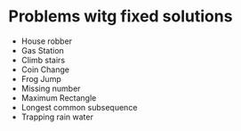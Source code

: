 # Problems witg fixed solutions

- House robber
- Gas Station
- Climb stairs
- Coin Change
- Frog Jump
- Missing number
- Maximum Rectangle
- Longest common subsequence
- Trapping rain water

